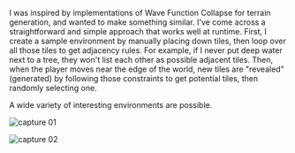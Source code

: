 I was inspired by implementations of Wave Function Collapse for terrain generation, and wanted to make something similar. I've come across a straightforward and simple approach that works well at runtime. First, I create a sample environment by manually placing down tiles, then loop over all those tiles to get adjacency rules. For example, if I never put deep water next to a tree, they won't list each other as possible adjacent tiles. Then, when the player moves near the edge of the world, new tiles are "revealed" (generated) by following those constraints to get potential tiles, then randomly selecting one.

A wide variety of interesting environments are possible.

![capture 01](https://github.com/user-attachments/assets/b66cb9be-e56e-4c43-8b6d-c0c1b0121a2a)

![capture 02](https://github.com/user-attachments/assets/890da5c1-2806-437b-99ce-a9193199c5bb)
